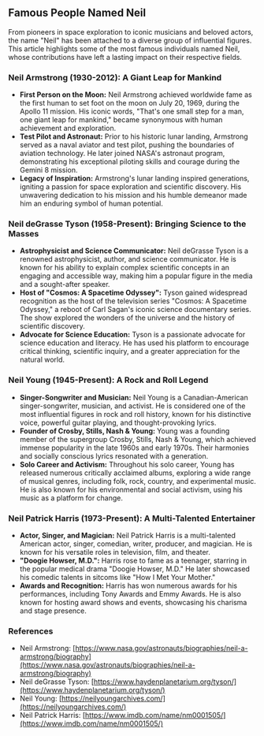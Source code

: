 ## Famous People Named Neil

From pioneers in space exploration to iconic musicians and beloved actors, the name "Neil" has been attached to a diverse group of influential figures. This article highlights some of the most famous individuals named Neil, whose contributions have left a lasting impact on their respective fields.

### Neil Armstrong (1930-2012): A Giant Leap for Mankind

- **First Person on the Moon:** Neil Armstrong achieved worldwide fame as the first human to set foot on the moon on July 20, 1969, during the Apollo 11 mission. His iconic words, "That's one small step for a man, one giant leap for mankind," became synonymous with human achievement and exploration.
- **Test Pilot and Astronaut:** Prior to his historic lunar landing, Armstrong served as a naval aviator and test pilot, pushing the boundaries of aviation technology. He later joined NASA's astronaut program, demonstrating his exceptional piloting skills and courage during the Gemini 8 mission.
- **Legacy of Inspiration:** Armstrong's lunar landing inspired generations, igniting a passion for space exploration and scientific discovery. His unwavering dedication to his mission and his humble demeanor made him an enduring symbol of human potential.

### Neil deGrasse Tyson (1958-Present): Bringing Science to the Masses

- **Astrophysicist and Science Communicator:** Neil deGrasse Tyson is a renowned astrophysicist, author, and science communicator. He is known for his ability to explain complex scientific concepts in an engaging and accessible way, making him a popular figure in the media and a sought-after speaker.
- **Host of "Cosmos: A Spacetime Odyssey":** Tyson gained widespread recognition as the host of the television series "Cosmos: A Spacetime Odyssey," a reboot of Carl Sagan's iconic science documentary series. The show explored the wonders of the universe and the history of scientific discovery.
- **Advocate for Science Education:** Tyson is a passionate advocate for science education and literacy. He has used his platform to encourage critical thinking, scientific inquiry, and a greater appreciation for the natural world.

### Neil Young (1945-Present): A Rock and Roll Legend

- **Singer-Songwriter and Musician:** Neil Young is a Canadian-American singer-songwriter, musician, and activist. He is considered one of the most influential figures in rock and roll history, known for his distinctive voice, powerful guitar playing, and thought-provoking lyrics.
- **Founder of Crosby, Stills, Nash & Young:** Young was a founding member of the supergroup Crosby, Stills, Nash & Young, which achieved immense popularity in the late 1960s and early 1970s. Their harmonies and socially conscious lyrics resonated with a generation.
- **Solo Career and Activism:** Throughout his solo career, Young has released numerous critically acclaimed albums, exploring a wide range of musical genres, including folk, rock, country, and experimental music. He is also known for his environmental and social activism, using his music as a platform for change.

### Neil Patrick Harris (1973-Present): A Multi-Talented Entertainer

- **Actor, Singer, and Magician:** Neil Patrick Harris is a multi-talented American actor, singer, comedian, writer, producer, and magician. He is known for his versatile roles in television, film, and theater.
- **"Doogie Howser, M.D.":** Harris rose to fame as a teenager, starring in the popular medical drama "Doogie Howser, M.D." He later showcased his comedic talents in sitcoms like "How I Met Your Mother."
- **Awards and Recognition:** Harris has won numerous awards for his performances, including Tony Awards and Emmy Awards. He is also known for hosting award shows and events, showcasing his charisma and stage presence.

### References

- Neil Armstrong: [https://www.nasa.gov/astronauts/biographies/neil-a-armstrong/biography](https://www.nasa.gov/astronauts/biographies/neil-a-armstrong/biography)
- Neil deGrasse Tyson: [https://www.haydenplanetarium.org/tyson/](https://www.haydenplanetarium.org/tyson/)
- Neil Young: [https://neilyoungarchives.com/](https://neilyoungarchives.com/)
- Neil Patrick Harris: [https://www.imdb.com/name/nm0001505/](https://www.imdb.com/name/nm0001505/)
